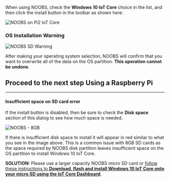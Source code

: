 When using NOOBS, check the **Windows 10 IoT Core** choice in the list, and then click the install button in the toolbar as shown here:

![NOOBS on Pi2 IoT Core]({{site.baseurl}}/images/noobs/noobs-on-pi2-iot-core.jpg)

### OS Installation Warning

![NOOBS SD Warning]({{site.baseurl}}/images/noobs/noobs-sd-warning.jpg)

After making your operating system selection, NOOBS will confirm that you want to overwrite all of the data on the OS partition. **This operation cannot be undone**. 

## Proceed to the next step **Using a Raspberry Pi**
----------

#### Insufficient space on SD card error

If the install button is disabled, then be sure to check the **Disk space** section of this dialog to see how much space is needed.

![NOOBS - 8GB]({{site.baseurl}}/images/noobs/noobs-8gb.jpg)

 If there is insufficient disk space to install it will appear in red similar to what you see in the image above. This is a common issue with 8GB SD cards as the space required by NOOBS disk partition leaves insufficient space on the OS partition to install Windows 10 IoT Core.

**SOLUTION:** Please use a larger capacity NOOBS micro SD card or [follow these instructions to **Download, flash and install Windows 10 IoT Core onto your micro SD using the IoT Core Dashboard**]({{site.baseurl}}/{{page.lang}}/win10/GetStarted/SetUpYourDevice.htm).
